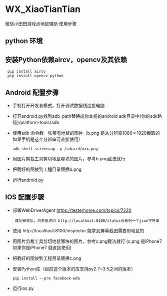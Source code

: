 # WX_XiaoTianTian
微信小田田游戏点地鼠辅助
使用步骤
## python 环境
## 安装Python依赖aircv，opencv及其依赖
     pip install aircv
     pip install opencv-python
## Android 配置步骤
- 手机打开开发者模式，打开调试数据线连接电脑
- 打开android.py找到adb_path替换成你本机的android adk目录中{你的sdk路径}/platform-tools/adb
- 使用adb 命令截一张带有地鼠的图片（b.png 是从分辨率1080 × 1920截取的如果手机是这个分辨率可直接使用）
        
      adb shell screencap -p /sdcard/xxx.png

- 用图片剪裁工具剪切地鼠哪块的图片，参考b.png截法就行
- 把截好的图放到工程目录替换b.png
- 运行android.py

## IOS 配置步骤
- 部署WebDriverAgent https://testerhome.com/topics/7220

       成功安装后，浏览器访问 http://localhost:8100/status会看到一个json字符串
       
- 使用 http://localhost:8100/inspector 能拿到屏幕截图需要带地鼠的
- 用图片剪裁工具剪切地鼠哪块的图片，参考c.png截法就行 (c.png 是iPhone7 如果你是iPhone7 就直接使用)
- 把截好的图放到工程目录替换c.png
- 安装Python库（目前这个版本的库支持py2.7~3.5之间的版本）

      pip install --pre facebook-wda
      
- 运行ios.py



